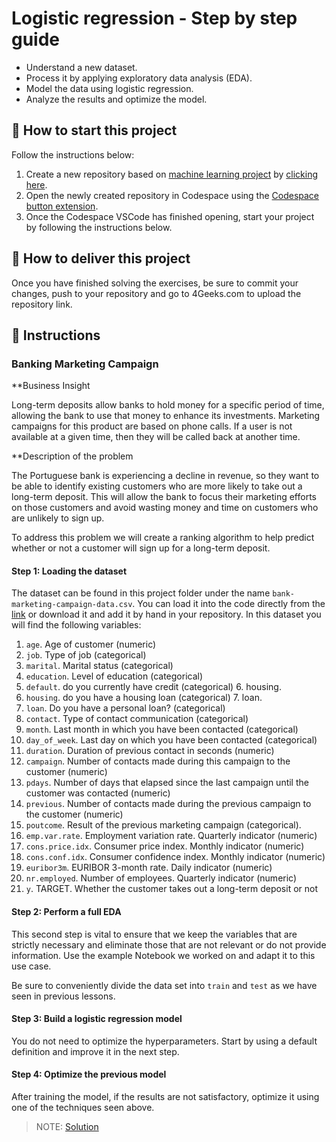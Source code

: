 <!-- hide -->
# Logistic regression - Step by step guide
<!-- endhide -->

- Understand a new dataset.
- Process it by applying exploratory data analysis (EDA).
- Model the data using logistic regression.
- Analyze the results and optimize the model.

## 🌱  How to start this project

Follow the instructions below:

1. Create a new repository based on [machine learning project](https://github.com/4GeeksAcademy/machine-learning-python-template/generate) by [clicking here](https://github.com/4GeeksAcademy/machine-learning-python-template).
2. Open the newly created repository in Codespace using the [Codespace button extension](https://docs.github.com/en/codespaces/developing-in-codespaces/creating-a-codespace-for-a-repository#creating-a-codespace-for-a-repository).
3. Once the Codespace VSCode has finished opening, start your project by following the instructions below.

## 🚛 How to deliver this project

Once you have finished solving the exercises, be sure to commit your changes, push to your repository and go to 4Geeks.com to upload the repository link.

## 📝 Instructions

### Banking Marketing Campaign

**Business Insight

Long-term deposits allow banks to hold money for a specific period of time, allowing the bank to use that money to enhance its investments. Marketing campaigns for this product are based on phone calls. If a user is not available at a given time, then they will be called back at another time.

**Description of the problem

The Portuguese bank is experiencing a decline in revenue, so they want to be able to identify existing customers who are more likely to take out a long-term deposit. This will allow the bank to focus their marketing efforts on those customers and avoid wasting money and time on customers who are unlikely to sign up.

To address this problem we will create a ranking algorithm to help predict whether or not a customer will sign up for a long-term deposit.

#### Step 1: Loading the dataset

The dataset can be found in this project folder under the name `bank-marketing-campaign-data.csv`. You can load it into the code directly from the [link](https://raw.githubusercontent.com/4GeeksAcademy/logistic-regression-project-tutorial/main/bank-marketing-campaign-data.csv) or download it and add it by hand in your repository. In this dataset you will find the following variables:

1. `age`. Age of customer (numeric)
2. `job`. Type of job (categorical)
3. `marital`. Marital status (categorical)
4. `education`. Level of education (categorical)
5. `default`. do you currently have credit (categorical) 6. housing.
6. `housing`. do you have a housing loan (categorical) 7. loan.
7. `loan`. Do you have a personal loan? (categorical)
8. `contact`. Type of contact communication (categorical)
9. `month`. Last month in which you have been contacted (categorical)
10. `day_of_week`. Last day on which you have been contacted (categorical)
11. `duration`. Duration of previous contact in seconds (numeric)
12. `campaign`. Number of contacts made during this campaign to the customer (numeric)
13. `pdays`. Number of days that elapsed since the last campaign until the customer was contacted (numeric)
14. `previous`. Number of contacts made during the previous campaign to the customer (numeric)
15. `poutcome`. Result of the previous marketing campaign (categorical).
16. `emp.var.rate`. Employment variation rate. Quarterly indicator (numeric)
17. `cons.price.idx`. Consumer price index. Monthly indicator (numeric)
18. `cons.conf.idx`. Consumer confidence index. Monthly indicator (numeric)
19. `euribor3m`. EURIBOR 3-month rate. Daily indicator (numeric)
20. `nr.employed`. Number of employees. Quarterly indicator (numeric)
21. `y`. TARGET. Whether the customer takes out a long-term deposit or not

#### Step 2: Perform a full EDA

This second step is vital to ensure that we keep the variables that are strictly necessary and eliminate those that are not relevant or do not provide information. Use the example Notebook we worked on and adapt it to this use case.

Be sure to conveniently divide the data set into `train` and `test` as we have seen in previous lessons.

#### Step 3: Build a logistic regression model

You do not need to optimize the hyperparameters. Start by using a default definition and improve it in the next step.

#### Step 4: Optimize the previous model

After training the model, if the results are not satisfactory, optimize it using one of the techniques seen above.

> NOTE: [Solution](https://github.com/4GeeksAcademy/logistic-regression-project-tutorial/blob/main/solution.ipynb)
